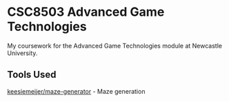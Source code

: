 # CSC8503 Advanced Game Technologies

My coursework for the Advanced Game Technologies module at Newcastle University.

## Tools Used

[keesiemeijer/maze-generator](https://keesiemeijer.github.io/maze-generator/) - Maze generation
